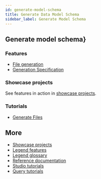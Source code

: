 ```yaml
---
id: generate-model-schema
title: Generate Data Model Schema
sidebar_label: Generate Model Schema
---
```


## Generate model schema}  

### Features
- [File generation](../overview/legend-features.md/#file-generation)
- [Generation Specification](../overview/legend-features.md/#generation-specification)

### Showcase projects
See features in action in [showcase projects](../showcases/showcase-projects.md).

### Tutorials
- [Generate Files](../tutorials/studio-file-generation.md)

<!-- 
## Create model schema generators

### Features
_Coming soon_

### Showcase projects
See features in action in [showcase projects](../showcases/showcase-projects.md).

### Tutorials
_Coming soon_
-->

## More
- [Showcase projects](../showcases/showcase-projects.md)
- [Legend features](../overview/legend-features.md)
- [Legend glossary](../overview/legend-glossary.md)
- [Reference documentation](../reference/legend-language.md)
- [Studio tutorials](../tutorials/studio-workspace.md)
- [Query tutorials](../tutorials/query-builder.md)
